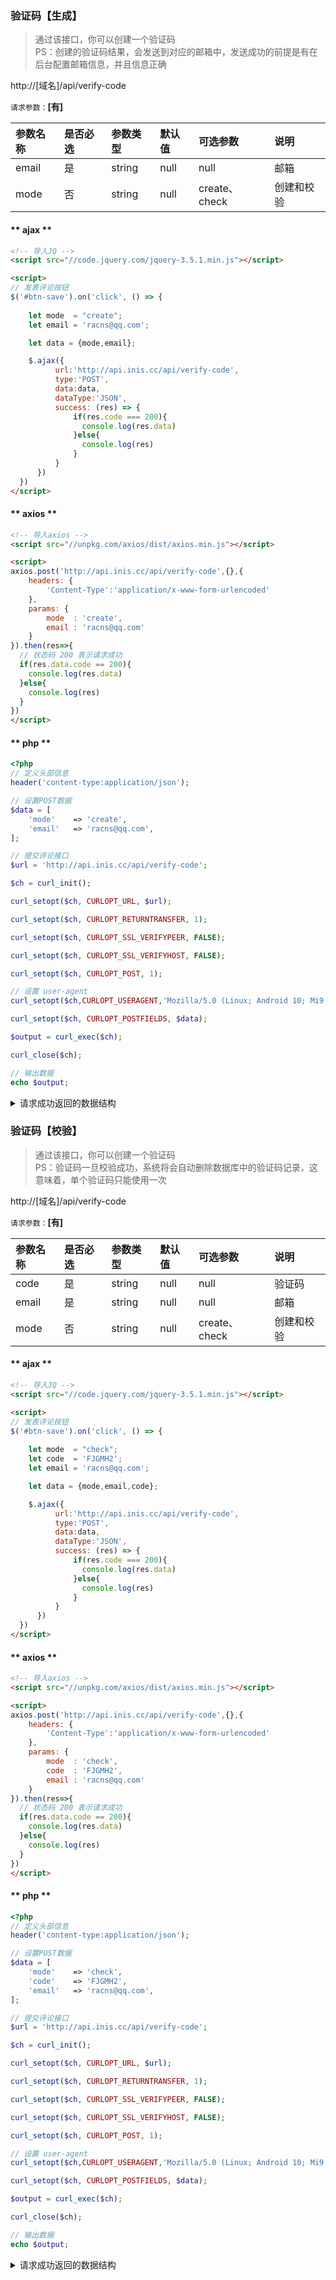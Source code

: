 ### 验证码【生成】

> 通过该接口，你可以创建一个验证码   
> PS：创建的验证码结果，会发送到对应的邮箱中，发送成功的前提是有在后台配置邮箱信息，并且信息正确

<p class="api-request post" data-lang="API"><em></em>http://[域名]/api/verify-code</p>

`请求参数：`**[有]**

| 参数名称 | 是否必选 | 参数类型 | 默认值 | 可选参数 | 说明 |
| :---- | :---- | :---- | :---- | :---- | :---- |
| email | 是 | string | null | null | 邮箱 |
| mode | 否 | string | null | create、check | 创建和校验 |


<!-- tabs:start -->

#### ** ajax **

```html
<!-- 导入JQ -->
<script src="//code.jquery.com/jquery-3.5.1.min.js"></script>

<script>
// 发表评论按钮
$('#btn-save').on('click', () => {
	
    let mode  = "create";
	let email = 'racns@qq.com';

    let data = {mode,email};

    $.ajax({
          url:'http://api.inis.cc/api/verify-code',
          type:'POST',
          data:data,
          dataType:'JSON',
          success: (res) => {
              if(res.code === 200){
                console.log(res.data)
              }else{
                console.log(res)
              }
          }
      })
  })
</script>
```

#### ** axios **

```html
<!-- 导入axios -->
<script src="//unpkg.com/axios/dist/axios.min.js"></script>

<script>
axios.post('http://api.inis.cc/api/verify-code',{},{
	headers: {
		'Content-Type':'application/x-www-form-urlencoded'
	},
	params: {
		mode  : 'create',
		email : 'racns@qq.com'
	}
}).then(res=>{
  // 状态码 200 表示请求成功
  if(res.data.code == 200){
	console.log(res.data)
  }else{
	console.log(res)
  }
})
</script>
```

#### ** php **

```php
<?php
// 定义头部信息
header('content-type:application/json');

// 设置POST数据
$data = [
    'mode'    => 'create',
    'email'   => 'racns@qq.com',
];

// 提交评论接口
$url = 'http://api.inis.cc/api/verify-code';

$ch = curl_init();

curl_setopt($ch, CURLOPT_URL, $url);

curl_setopt($ch, CURLOPT_RETURNTRANSFER, 1);

curl_setopt($ch, CURLOPT_SSL_VERIFYPEER, FALSE);

curl_setopt($ch, CURLOPT_SSL_VERIFYHOST, FALSE);

curl_setopt($ch, CURLOPT_POST, 1);

// 设置 user-agent 
curl_setopt($ch,CURLOPT_USERAGENT,'Mozilla/5.0 (Linux; Android 10; Mi9 Pro 5G) AppleWebKit/537.36 (KHTML, like Gecko) Chrome/81.0.4044.117 Mobile Safari/537.36');

curl_setopt($ch, CURLOPT_POSTFIELDS, $data);

$output = curl_exec($ch);

curl_close($ch);

// 输出数据
echo $output;
```

<!-- tabs:end -->

<details>
<summary>请求成功返回的数据结构</summary>

```json
{
    "code":200,
    "msg":"验证码已发送至邮箱5分钟内有效！",
    "data":[

    ]
}
```
</details>





### 验证码【校验】

> 通过该接口，你可以创建一个验证码   
> PS：验证码一旦校验成功，系统将会自动删除数据库中的验证码记录，这意味着，单个验证码只能使用一次

<p class="api-request post" data-lang="API"><em></em>http://[域名]/api/verify-code</p>

`请求参数：`**[有]**

| 参数名称 | 是否必选 | 参数类型 | 默认值 | 可选参数 | 说明 |
| :---- | :---- | :---- | :---- | :---- | :---- |
| code | 是 | string | null | null | 验证码 |
| email | 是 | string | null | null | 邮箱 |
| mode | 否 | string | null | create、check | 创建和校验 |


<!-- tabs:start -->

#### ** ajax **

```html
<!-- 导入JQ -->
<script src="//code.jquery.com/jquery-3.5.1.min.js"></script>

<script>
// 发表评论按钮
$('#btn-save').on('click', () => {
	
    let mode  = "check";
	let code  = 'FJGMH2';
	let email = 'racns@qq.com';

    let data = {mode,email,code};

    $.ajax({
          url:'http://api.inis.cc/api/verify-code',
          type:'POST',
          data:data,
          dataType:'JSON',
          success: (res) => {
              if(res.code === 200){
                console.log(res.data)
              }else{
                console.log(res)
              }
          }
      })
  })
</script>
```

#### ** axios **

```html
<!-- 导入axios -->
<script src="//unpkg.com/axios/dist/axios.min.js"></script>

<script>
axios.post('http://api.inis.cc/api/verify-code',{},{
	headers: {
		'Content-Type':'application/x-www-form-urlencoded'
	},
	params: {
		mode  : 'check',
		code  : 'FJGMH2',
		email : 'racns@qq.com'
	}
}).then(res=>{
  // 状态码 200 表示请求成功
  if(res.data.code == 200){
	console.log(res.data)
  }else{
	console.log(res)
  }
})
</script>
```

#### ** php **

```php
<?php
// 定义头部信息
header('content-type:application/json');

// 设置POST数据
$data = [
    'mode'    => 'check',
    'code'    => 'FJGMH2',
    'email'   => 'racns@qq.com',
];

// 提交评论接口
$url = 'http://api.inis.cc/api/verify-code';

$ch = curl_init();

curl_setopt($ch, CURLOPT_URL, $url);

curl_setopt($ch, CURLOPT_RETURNTRANSFER, 1);

curl_setopt($ch, CURLOPT_SSL_VERIFYPEER, FALSE);

curl_setopt($ch, CURLOPT_SSL_VERIFYHOST, FALSE);

curl_setopt($ch, CURLOPT_POST, 1);

// 设置 user-agent 
curl_setopt($ch,CURLOPT_USERAGENT,'Mozilla/5.0 (Linux; Android 10; Mi9 Pro 5G) AppleWebKit/537.36 (KHTML, like Gecko) Chrome/81.0.4044.117 Mobile Safari/537.36');

curl_setopt($ch, CURLOPT_POSTFIELDS, $data);

$output = curl_exec($ch);

curl_close($ch);

// 输出数据
echo $output;
```

<!-- tabs:end -->

<details>
<summary>请求成功返回的数据结构</summary>

```json
{
    "code": 200,
    "msg": "验证码有效！",
    "data": []
}
```
</details>